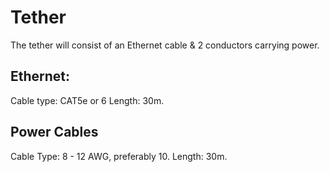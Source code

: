 Tether 
=======

The tether will consist of an Ethernet cable & 2 conductors carrying power.

Ethernet:
-----------
Cable type: CAT5e or 6
Length: 30m.

Power Cables
-----------
Cable Type: 8 - 12 AWG, preferably 10.
Length: 30m.
